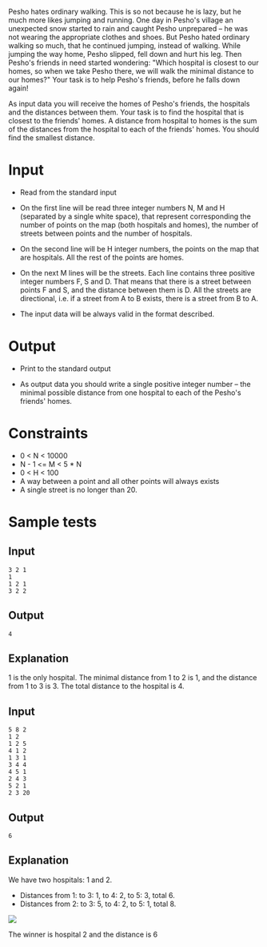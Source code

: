 Pesho hates ordinary walking. This is so not because he is lazy, but he much more likes jumping and running. One day in Pesho's village an unexpected snow started to rain and caught Pesho unprepared – he was not wearing the appropriate clothes and shoes. But Pesho hated ordinary walking so much, that he continued jumping, instead of walking. While jumping the way home, Pesho slipped, fell down and hurt his leg. Then Pesho's friends in need started wondering: "Which hospital is closest to our homes, so when we take Pesho there, we will walk the minimal distance to our homes?" Your task is to help Pesho's friends, before he falls down again!

As input data you will receive the homes of Pesho's friends, the hospitals and the distances between them. Your task is to find the hospital that is closest to the friends' homes. A distance from hospital to homes is the sum of the distances from the hospital to each of the friends' homes. You should find the smallest distance.

# Input

- Read from the standard input

- On the first line will be read three integer numbers N, M and H (separated by a single white space), that represent corresponding the number of points on the map (both hospitals and homes), the number of streets between points and the number of hospitals.

- On the second line will be H integer numbers, the points on the map that are hospitals. All the rest of the points are homes.

- On the next M lines will be the streets. Each line contains three positive integer numbers F, S and D. That means that there is a street between points F and S, and the distance between them is D. All the streets are directional, i.e. if a street from A to B exists, there is a street from B to A.

- The input data will be always valid in the format described.

# Output

- Print to the standard output

- As output data you should write a single positive integer number – the minimal possible distance from one hospital to each of the Pesho's friends' homes.

# Constraints

-   0 &lt; N &lt; 10000
-   N - 1 &lt;= M &lt; 5 \* N
-   0 &lt; H &lt; 100
-   A way between a point and all other points will always exists
-   A single street is no longer than 20.

# Sample tests

## Input

```
3 2 1
1
1 2 1
3 2 2
 ```

## Output

```
4
```

## Explanation

1 is the only hospital. The minimal distance from 1 to 2 is 1, and the distance from 1 to 3 is 3. The total distance to the hospital is 4.

## Input

```
5 8 2
1 2
1 2 5
4 1 2
1 3 1
3 4 4
4 5 1
2 4 3
5 2 1
2 3 20
```

## Output


```
6
```

## Explanation

We have two hospitals: 1 and 2.
- Distances from 1: to 3: 1, to 4: 2, to 5: 3, total 6.
- Distances from 2: to 3: 5, to 4: 2, to 5: 1, total 8.

<img src="https://raw.githubusercontent.com/Minkov/dmoj-tasks/master/intermediate/12graphs/02friendsinneed/example.png" />

The winner is hospital 2 and the distance is 6